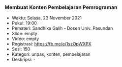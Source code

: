 
### Membuat Konten Pembelajaran Pemrograman

- Waktu: Selasa, 23 November 2021
- Pukul: 19:00
- Pemateri: Sandhika Galih - Dosen Univ. Pasundan
- Slide: empty
- Video: empty
- Registrasi: https://fb.me/e/1szOpWXPX
- Sesi: 150
- Kategori: unpas, konten, pembelajaran
- Deskripsi: -
          